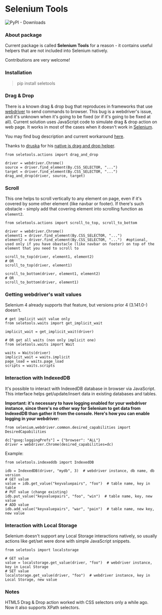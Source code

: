 # Selenium Tools

![PyPI - Downloads](https://img.shields.io/pypi/dm/seletools)

### About package
Current package is called **Selenium Tools** for a reason - it contains useful helpers that are not included into Selenium natively. 

Contributions are very welcome!

### Installation
> pip install seletools

### Drag & Drop
There is a known drag & drop bug that reproduces in frameworks that use [webdriver](https://github.com/w3c/webdriver) to send commands to browser. 
This bug is a webdriver's issue, and it's unknown when it's going to be fixed (or if it's going to be fixed at all). 
Current solution uses JavaScript code to simulate drag & drop action on web page. 
It works in most of the cases when it doesn't work in [Selenium](https://github.com/SeleniumHQ/selenium).

You may find bug description and current workaround [here](https://medium.com/python-pandemonium/how-to-bypass-selenium-drag-drop-bug-in-python-e33704a15761).

Thanks to [druska](https://gist.github.com/druska) for his [native js drag and drop helper](https://gist.github.com/druska/624501b7209a74040175).

```
from seletools.actions import drag_and_drop

driver = webdriver.Chrome()
source = driver.find_element(By.CSS_SELECTOR, "...")
target = driver.find_element(By.CSS_SELECTOR, "...")
drag_and_drop(driver, source, target)
```

### Scroll
This one helps to scroll vertically to any element on page, even if it's covered by some other element (like navbar or footer). If there's such obstacle - simply add that covering element into scrolling function as `element2`.
```
from seletools.actions import scroll_to_top, scroll_to_bottom

driver = webdriver.Chrome()
element1 = driver.find_element(By.CSS_SELECTOR, "...")
element2 = driver.find_element(By.CSS_SELECTOR, "...")  #optional, used only if you have obastacle (like navbar on footer) on top of the element that you need to scroll to

scroll_to_top(driver, element1, element2)
# OR
scroll_to_top(driver, element1)

scroll_to_bottom(driver, element1, element2)
# OR
scroll_to_bottom(driver, element1)
```

### Getting webdriver's wait values
Selenium 4 already supports that feature, but versions prior 4 (3.141.0-) doesn't.
```
# get implicit wait value only
from seletools.waits import get_implicit_wait

implicit_wait = get_implicit_wait(driver)

# OR get all waits (non only implicit one)
from seletools.waits import Wait

waits = Waits(driver)
implicit_wait = waits.implicit
page_load = waits.page_load 
scripts = waits.scripts
```

### Interaction with IndexedDB
It's possible to interact with IndexedDB database in browser via JavaScript. 
This interface helps get/update/insert data in existing databases and tables.

__Important: it's necessary to have logging enabled for your webdriver instance, since there's no other way for Selenium to get data from IndexedDB than gather it from the console. Here's how you can enable logging in your webdriver:__
```
from selenium.webdriver.common.desired_capabilities import DesiredCapabilities

dc["goog:loggingPrefs"] = {"browser": "ALL"}
driver = webdriver.Chrome(desired_capabilities=dc)
```

Example:
```
from seletools.indexeddb import IndexedDB

idb = IndexedDB(driver, "mydb", 3)  # webdriver instance, db name, db version
# GET value
value = idb.get_value("keyvaluepairs", "foo")  # table name, key in table
# PUT value (change existing)
idb.put_value("keyvaluepairs", "foo", "win")  # table name, key, new value
# ADD value
idb.add_value("keyvaluepairs", "war", "pain")  # table name, new key, new value
```

### Interaction with Local Storage
Selenium doesn't support any Local Storage interactions natively, so usually actions like get/set were done with simple JavaScript snippets.

```
from seletools import localstorage

# GET value
value = localstorage.get_value(driver, "foo")  # webdriver instance, key in Local Storage
# SET value
localstorage.get_value(driver, "foo")  # webdriver instance, key in Local Storage, new value
```

### Notes
HTML5 Drag & Drop action worked with CSS selectors only a while ago. Now it also supports XPath selectors.

